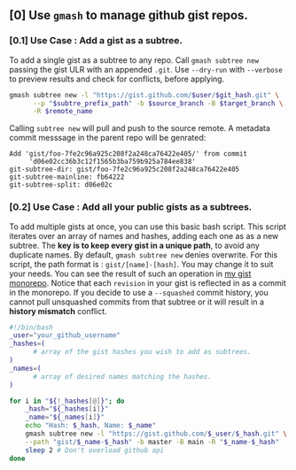 ## [0] Use `gmash` to manage github gist repos.

### [0.1] Use Case : Add a gist as a subtree.

To add a single gist as a subtree to any repo. Call `gmash subtree new` passing the gist ULR with an appended `.git`.
Use `--dry-run` with `--verbose` to preview results and check for conflicts, before applying.
``` bash
gmash subtree new -l "https://gist.github.com/$user/$git_hash.git" \
      --p "$subtre_prefix_path" -b $source_branch -B $target_branch \
      -R $remote_name
```

Calling `subtree new` will pull and push to the source remote.
A metadata commit messsage in the parent repo will be genrated:
```
Add 'gist/foo-7fe2c96a925c208f2a248ca76422e405/' from commit
     'd06e02cc36b3c12f1565b3ba759b925a784ee838'
git-subtree-dir: gist/foo-7fe2c96a925c208f2a248ca76422e405
git-subtree-mainline: fb64222
git-subtree-split: d06e02c
```



### [0.2] Use Case : Add all your public gists as a subtrees.
To add multiple gists at once, you can use this basic bash script. This script iterates over an array of names and hashes, adding each one as
as a new subtree. The **key is to keep every gist in a unique path**, to
avoid any duplicate names. By default, `gmash subtree new` denies overwrite. For this script, the path format is : `gist/[name]-[hash]`. You may change it to suit your needs. You can see the result of such an operation in [my gist monorepo](https://github.com/ayzg/gists). Notice that each `revision` in your gist is reflected in as a commit in the monorepo. If you decide to use a `--squashed` commit history, you cannot pull unsquashed commits from that subtree or it will result in a **history mismatch** conflict.

``` bash
#!/bin/bash
_user="your_github_username"
_hashes=(
      # array of the gist hashes you wish to add as subtrees.
)
_names=(
      # array of desired names matching the hashes.
)

for i in "${!_hashes[@]}"; do
    _hash="${_hashes[i]}"
    _name="${_names[i]}"
    echo "Hash: $_hash, Name: $_name"
    gmash subtree new -l "https://gist.github.com/$_user/$_hash.git" \
    --path "gist/$_name-$_hash" -b master -B main -R "$_name-$_hash"
    sleep 2 # Don't overload github api
done
```
